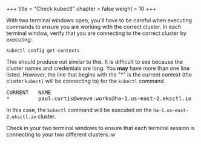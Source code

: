 +++
title = "Check kubectl"
chapter = false
weight = 10
+++

With two terminal windows open, you'll have to be careful when executing commands to ensure you are working with the correct cluster. In each terminal window, verify that you are connecting to the correct cluster by executing:
```
kubectl config get-contexts
```
This should produce out similar to this. It is difficult to see because the cluster names and credentials are long. You **may** have more than one line listed. However, the line that begins with the "*" is the current context (the cluster `kubectl` will be connecting to) for the `kubectl` command.
<pre>
CURRENT   NAME                                               CLUSTER                    AUTHINFO                                           NAMESPACE
*         paul.curtis@weave.works@ha-1.us-east-2.eksctl.io   ha-1.us-east-2.eksctl.io   paul.curtis@weave.works@ha-1.us-east-2.eksctl.io   
</pre>
In this case, the `kubectl` command will be executed on the `ha-1.us-east-2.eksctl.io` cluster.

Check in your two terminal windows to ensure that each terminal session is connecting to your two different clusters.:w

